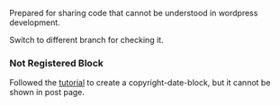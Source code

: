 Prepared for sharing code that cannot be understood in wordpress development.

Switch to different branch for checking it.

### Not Registered Block
Followed the [tutorial](https://developer.wordpress.org/block-editor/getting-started/tutorial/) to create a copyright-date-block, but it cannot be shown in post page.
